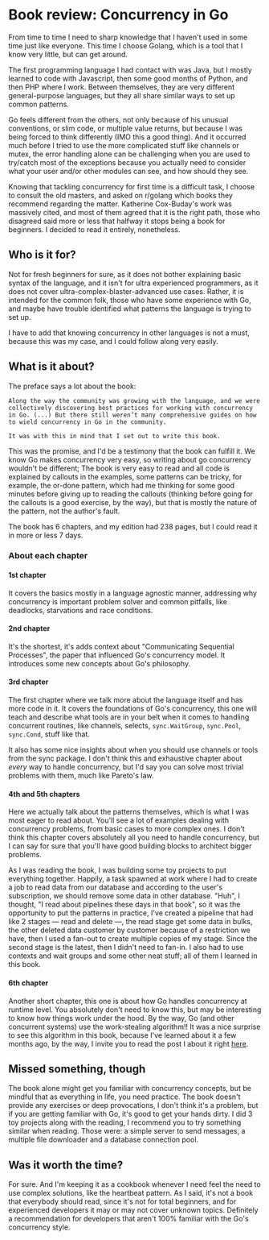 # Book review: Concurrency in Go

From time to time I need to sharp knowledge that I haven't used in some time just like everyone. This time I choose Golang, which is a tool that I know very little, but can get around.

The first programming language I had contact with was Java, but I mostly learned to code with Javascript, then some good months of Python, and then PHP where I work. Between themselves, they are very different general-purpose languages, but they all share similar ways to set up common patterns.

Go feels different from the others, not only because of his unusual conventions, or slim code, or multiple value returns, but because I was being forced to think differently (IMO this a good thing). And it occurred much before I tried to use the more complicated stuff like channels or mutex, the error handling alone can be challenging when you are used to try/catch most of the exceptions because you actually need to consider what your user and/or other modules can see, and how should they see.

Knowing that tackling concurrency for first time is a difficult task, I choose to consult the old masters, and asked on r/golang which books they recommend regarding the matter. Katherine Cox-Buday's work was massively cited, and most of them agreed that it is the right path, those who disagreed said more or less that halfway it stops being a book for beginners. I decided to read it entirely, nonetheless.

## Who is it for?

Not for fresh beginners for sure, as it does not bother explaining basic syntax of the language, and it isn't for ultra experienced programmers, as it does not cover ultra-complex-blaster-advanced use cases. Rather, it is intended for the common folk, those who have some experience with Go, and maybe have trouble identified what patterns the language is trying to set up.

I have to add that knowing concurrency in other languages is not a must, because this was my case, and I could follow along very easily.

## What is it about?

The preface says a lot about the book:

```
Along the way the community was growing with the language, and we were collectively discovering best practices for working with concurrency in Go. (...) But there still weren’t many comprehensive guides on how to wield concurrency in Go in the community.

It was with this in mind that I set out to write this book.
```

This was the promise, and I'd be a testimony that the book can fulfill it. We know Go makes concurrency very easy, so writing about go concurrency wouldn't be different; The book is very easy to read and all code is explained by callouts in the examples, some patterns can be tricky, for example, the or-done pattern, which had me thinking for some good minutes before giving up to reading the callouts (thinking before going for the callouts is a good exercise, by the way), but that is mostly the nature of the pattern, not the author's fault.

The book has 6 chapters, and my edition had 238 pages, but I could read it in more or less 7 days.

### About each chapter


#### 1st chapter

It covers the basics mostly in a language agnostic manner, addressing why concurrency is important problem solver and common pitfalls, like deadlocks, starvations and race conditions.

#### 2nd chapter

It's the shortest, it's adds context about "Communicating Sequential Processes", the paper that influenced Go's concurrency model. It introduces some new concepts about Go's philosophy.

#### 3rd chapter

The first chapter where we talk more about the language itself and has more code in it. It covers the foundations of Go's concurrency, this one will teach and describe what tools are in your belt when it comes to handling concurrent routines, like channels, selects, `sync.WaitGroup`, `sync.Pool`, `sync.Cond`, stuff like that. 

It also has some nice insights about when you should use channels or tools from the sync package. I don't think this and exhaustive chapter about _every_ way to handle concurrency, but I'd say you can solve most trivial problems with them, much like Pareto's law. 

#### 4th and 5th chapters

Here we actually talk about the patterns themselves, which is what I was most eager to read about. You'll see a lot of examples dealing with concurrency problems, from basic cases to more complex ones. I don't think this chapter covers absolutely all you need to handle concurrency, but I can say for sure that you'll have good building blocks to architect bigger problems.

As I was reading the book, I was building some toy projects to put everything together. Happily, a task spawned at work where I had to create a job to read data from our database and according to the user's subscription, we should remove some data in other database. "Huh", I thought, "I read about pipelines these days in that book", so it was the opportunity to put the patterns in practice, I've created a pipeline that had like 2 stages — read and delete —, the read stage get some data in bulks, the other deleted data customer by customer because of a restriction we have, then I used a fan-out to create multiple copies of my stage. Since the second stage is the latest, then I didn't need to fan-in. I also had to use contexts and wait groups and some other neat stuff; all of them I learned in this book.

#### 6th chapter

Another short chapter, this one is about how Go handles concurrency at runtime level. You absolutely don't need to know this, but may be interesting to know how things work under the hood. By the way, Go (and other concurrent systems) use the work-stealing algorithm!! It was a nice surprise to see this algorithm in this book, because I've learned about it a few months ago, by the way, I invite you to read the post I about it right [here](https://denis.my/blog/posts/a9c49d91-2d44-1f7b-7c84-2b867cae097b).

## Missed something, though

The book alone might get you familiar with concurrency concepts, but be mindful that as everything in life, you need practice. The book doesn't provide any exercises or deep provocations, I don't think it's a problem, but if you are getting familiar with Go, it's good to get your hands dirty. I did 3 toy projects along with the reading, I recommend you to try something similar when reading. Those were: a simple server to send messages, a multiple file downloader and a database connection pool.

## Was it worth the time?

For sure. And I'm keeping it as a cookbook whenever I need feel the need to use complex solutions, like the heartbeat pattern. As I said, it's not a book that everybody should read, since it's not for total beginners, and for experienced developers it may or may not cover unknown topics. Definitely a recommendation for developers that aren't 100% familiar with the Go's concurrency style.
